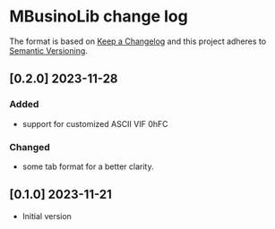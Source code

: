 # MBusinoLib change log

The format is based on [Keep a Changelog](http://keepachangelog.com/)
and this project adheres to [Semantic Versioning](http://semver.org/).

## [0.2.0] 2023-11-28

### Added

- support for customized ASCII VIF 0hFC  

### Changed

- some tab format for a better clarity.



## [0.1.0] 2023-11-21
- Initial version
